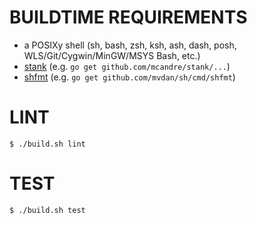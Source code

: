 # BUILDTIME REQUIREMENTS

* a POSIXy shell (sh, bash, zsh, ksh, ash, dash, posh, WLS/Git/Cygwin/MinGW/MSYS Bash, etc.)
* [stank](https://github.com/mcandre/stank) (e.g. `go get github.com/mcandre/stank/...`)
* [shfmt](https://github.com/mvdan/sh) (e.g. `go get github.com/mvdan/sh/cmd/shfmt`)

# LINT

```console
$ ./build.sh lint
```

# TEST

```console
$ ./build.sh test
```
